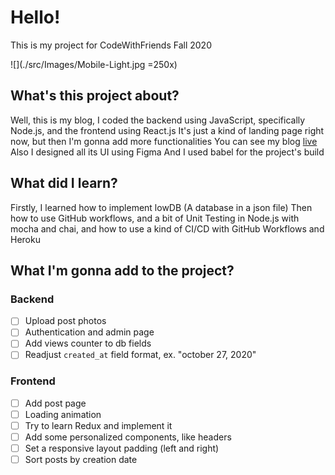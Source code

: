 # Hello!
This is my project for CodeWithFriends Fall 2020

![](./src/Images/Mobile-Light.jpg =250x)

## What's this project about?
Well, this is my blog, I coded the backend using JavaScript, specifically Node.js, and the frontend using React.js
It's just a kind of landing page right now, but then I'm gonna add more functionalities
You can see my blog [live](https://eddyber16.github.io/blog)
Also I designed all its UI using Figma
And I used babel for the project's build

## What did I learn?
Firstly, I learned how to implement lowDB (A database in a json file)
Then how to use GitHub workflows, and a bit of Unit Testing in Node.js with mocha and chai, and how to use a kind of CI/CD with GitHub Workflows and Heroku

## What I'm gonna add to the project?
### Backend
- [ ] Upload post photos
- [ ] Authentication and admin page
- [ ] Add views counter to db fields
- [ ] Readjust `created_at` field format, ex. "october 27, 2020"

### Frontend
- [ ] Add post page
- [ ] Loading animation
- [ ] Try to learn Redux and implement it
- [ ] Add some personalized components, like headers
- [ ] Set a responsive layout padding (left and right)
- [ ] Sort posts by creation date